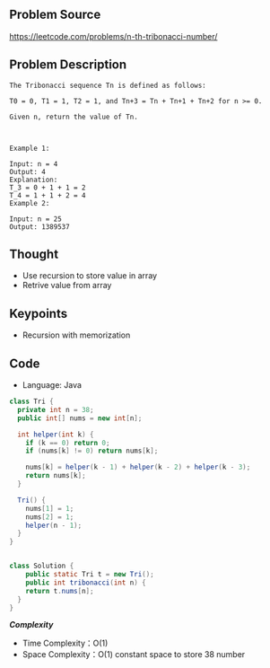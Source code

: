 ## Problem Source
https://leetcode.com/problems/n-th-tribonacci-number/

## Problem Description
```
The Tribonacci sequence Tn is defined as follows: 

T0 = 0, T1 = 1, T2 = 1, and Tn+3 = Tn + Tn+1 + Tn+2 for n >= 0.

Given n, return the value of Tn.

 

Example 1:

Input: n = 4
Output: 4
Explanation:
T_3 = 0 + 1 + 1 = 2
T_4 = 1 + 1 + 2 = 4
Example 2:

Input: n = 25
Output: 1389537
```

## Thought
- Use recursion to store value in array
- Retrive value from array

## Keypoints
- Recursion with memorization


## Code
* Language: Java

```Java
class Tri {
  private int n = 38;
  public int[] nums = new int[n];

  int helper(int k) {
    if (k == 0) return 0;
    if (nums[k] != 0) return nums[k];

    nums[k] = helper(k - 1) + helper(k - 2) + helper(k - 3);
    return nums[k];
  }

  Tri() {
    nums[1] = 1;
    nums[2] = 1;
    helper(n - 1);
  }
}


class Solution {
    public static Tri t = new Tri();
    public int tribonacci(int n) {
    return t.nums[n];
  }
}
```

***Complexity***

- Time Complexity：O(1)
- Space Complexity：O(1) constant space to store 38 number
